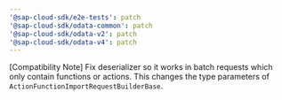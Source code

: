```yaml
---
'@sap-cloud-sdk/e2e-tests': patch
'@sap-cloud-sdk/odata-common': patch
'@sap-cloud-sdk/odata-v2': patch
'@sap-cloud-sdk/odata-v4': patch
---
```


[Compatibility Note] Fix deserializer so it works in batch requests which only contain functions or actions. This changes the type parameters of `ActionFunctionImportRequestBuilderBase`.
